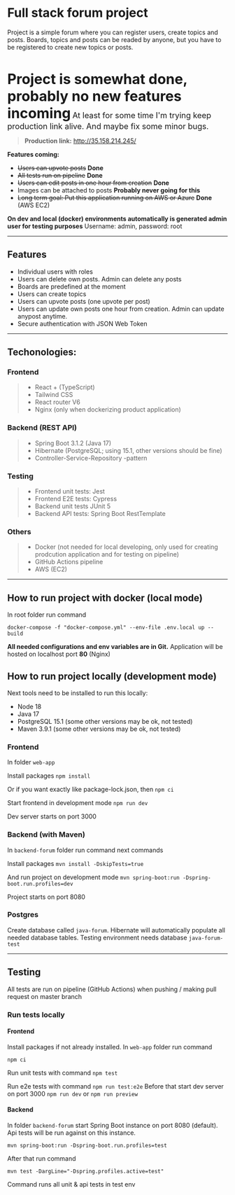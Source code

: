 <h1>Full stack forum project</h1>

<p>Project is a simple forum where you can register users, create topics and posts.
Boards, topics and posts can be readed by anyone, but you have to be registered to create new topics or posts.</p>
<br>

<font size=6>**Project is somewhat done, probably no new features incoming**</font>
<font size=4>At least for some time I'm trying keep production link alive. And maybe fix some minor bugs.</font>

> **Production link:** http://35.158.214.245/

**Features coming:**

- ~~Users can upvote posts~~ **Done**
- ~~All tests run on pipeline~~ **Done**
- ~~Users can edit posts in one hour from creation~~ **Done**
- Images can be attached to posts **Probably never going for this**
- ~~Long term goal: Put this application running on AWS or Azure~~ **Done** (AWS EC2)

**On dev and local (docker) environments automatically is generated admin user for testing purposes**
Username: admin, password: root

---

<h2>Features</h2>

- Individual users with roles
- Users can delete own posts. Admin can delete any posts
- Boards are predefined at the moment
- Users can create topics
- Users can upvote posts (one upvote per post)
- Users can update own posts one hour from creation. Admin can update anypost anytime.
- Secure authentication with JSON Web Token

---

<h2>Techonologies:</h2>

<h3>Frontend</h3>

> - React + (TypeScript)
> - Tailwind CSS
> - React router V6
> - Nginx (only when dockerizing product application)

<h3>Backend (REST API)</h3>

> - Spring Boot 3.1.2 (Java 17)
> - Hibernate (PostgreSQL; using 15.1, other versions should be fine)
> - Controller-Service-Repository -pattern

<h3>Testing</h3>

> - Frontend unit tests: Jest
> - Frontend E2E tests: Cypress
> - Backend unit tests JUnit 5
> - Backend API tests: Spring Boot RestTemplate

<h3>Others</h3>

> - Docker (not needed for local developing, only used for creating prodcution application and for testing on pipeline)
> - GitHub Actions pipeline
> - AWS (EC2)

---

<h2>How to run project with docker (local mode)</h2>
In root folder run command

`docker-compose -f "docker-compose.yml" --env-file .env.local up --build`

**All needed configurations and env variables are in Git.**
Application will be hosted on localhost port **80** (Nginx)

<h2>How to run project locally (development mode)</h2>
<p>Next tools need to be installed to run this locally:</p>

- Node 18
- Java 17
- PostgreSQL 15.1 (some other versions may be ok, not tested)
- Maven 3.9.1 (some other versions may be ok, not tested)

<h3>Frontend</h3>

In folder `web-app`

Install packages
`npm install`

Or if you want exactly like package-lock.json, then
`npm ci`

Start frontend in development mode
`npm run dev`

Dev server starts on port 3000

<h3>Backend (with Maven)</h3>

In `backend-forum` folder run command next commands

Install packages
`mvn install -DskipTests=true`

And run project on development mode
`mvn spring-boot:run -Dspring-boot.run.profiles=dev`

Project starts on port 8080

<h3>Postgres</h3>

Create database called `java-forum`. Hibernate will automatically populate all needed database tables. Testing environment needs database `java-forum-test`

---

<h2>Testing</h2>

<p>All tests are run on pipeline (GitHub Actions) when pushing / making pull request on master branch</p>

<h3>Run tests locally</h3>

<h4>Frontend</h4>

Install packages if not already installed. In `web-app` folder run command

`npm ci`

Run unit tests with command
`npm test`

Run e2e tests with command `npm run test:e2e` Before that start dev server on port 3000
`npm run dev` or `npm run preview`

<h4>Backend</h4>

In folder `backend-forum` start Spring Boot instance on port 8080 (default). Api tests will be run against on this instance.

`mvn spring-boot:run -Dspring-boot.run.profiles=test`

After that run command

`mvn test -DargLine="-Dspring.profiles.active=test"`

Command runs all unit & api tests in test env
